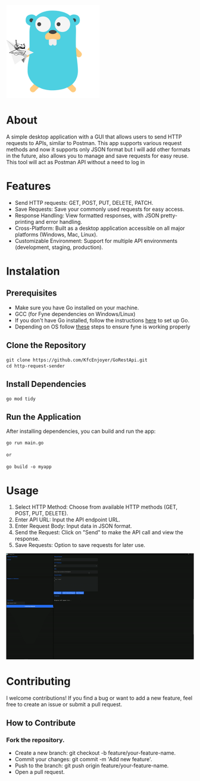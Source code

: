 ![til](./assets/gorest.png)

# About 
A simple desktop application with a GUI that allows users to send HTTP requests to APIs, similar to Postman. This app supports various request methods and now it supports only JSON format but I will add other formats in the future, also allows you to manage and save requests for easy reuse.
This tool will act as Postman API without a need to log in 

# Features
- Send HTTP requests: GET, POST, PUT, DELETE, PATCH.
- Save Requests: Save your commonly used requests for easy access.
- Response Handling: View formatted responses, with JSON pretty-printing and error handling.
- Cross-Platform: Built as a desktop application accessible on all major platforms (Windows, Mac, Linux).
- Customizable Environment: Support for multiple API environments (development, staging, production).

# Instalation 

## Prerequisites
- Make sure you have Go installed on your machine.
- GCC (for Fyne dependencies on Windows/Linux)
- If you don't have Go installed, follow the instructions [here](https://golang.org/doc/install) to set up Go.
- Depending on OS follow [these](https://docs.fyne.io/started/) steps to ensure fyne is working properly

## Clone the Repository
```
git clone https://github.com/KfcEnjoyer/GoRestApi.git
cd http-request-sender
```

## Install Dependencies
```
go mod tidy
```

## Run the Application
After installing dependencies, you can build and run the app:
```
go run main.go

or

go build -o myapp
```

# Usage

1. Select HTTP Method: Choose from available HTTP methods (GET, POST, PUT, DELETE).
2. Enter API URL: Input the API endpoint URL.
4. Enter Request Body: Input data in JSON format.
5. Send the Request: Click on "Send" to make the API call and view the response.
6. Save Requests: Option to save requests for later use.

![til](./assets/ex1.gif)

# Contributing
I welcome contributions! If you find a bug or want to add a new feature, feel free to create an issue or submit a pull request.

## How to Contribute
### Fork the repository.
- Create a new branch: git checkout -b feature/your-feature-name.
- Commit your changes: git commit -m 'Add new feature'.
- Push to the branch: git push origin feature/your-feature-name.
- Open a pull request.

  
